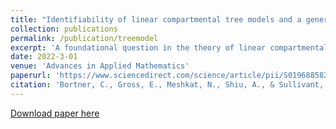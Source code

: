 ```yaml
---
title: "Identifiability of linear compartmental tree models and a general formula for the input-output equations"
collection: publications
permalink: /publication/treemodel
excerpt: 'A foundational question in the theory of linear compartmental models is how to assess whether a model is structurally identifiable – that is, whether parameter values can be inferred from noiseless data – directly from the combinatorics of the model. Our main result completely answers this question for models (with one input and one output) in which the underlying graph is a bidirectional tree; moreover, identifiability of such models can be verified visually. Models of this structure include two families of models often appearing in biological applications: catenary and mammillary models. Our analysis of such models is enabled by two supporting results, which are significant in their own right. One result gives the first general formula for the coefficients of input-output equations (certain equations that can be used to determine identifiability) that allows for input and output to be in distinct compartments. In another supporting result, we prove that identifiability is preserved when a model is enlarged and altered in specific ways involving adding a new compartment with a bidirected edge to an existing compartment.'
date: 2022-3-01
venue: 'Advances in Applied Mathematics'
paperurl: 'https://www.sciencedirect.com/science/article/pii/S0196885823000088?casa_token=wx3f6jO9YAkAAAAA:BNh1bxkOuQJt1u_M-okXZhcyFp9A0NqzYz5wxE6PLscKRKVdTBnUdeEHqXxz3o9suzCyGgJjgT8'
citation: 'Bortner, C., Gross, E., Meshkat, N., Shiu, A., & Sullivant, S. (May 2023). &quot;Identifiability of linear compartmental tree models and a general formula for the input-output equations.&quot; <i>Advances in Applied Mathematics</i>. 146.'
---
```


[Download paper here](https://www.sciencedirect.com/science/article/pii/S0196885823000088?casa_token=wx3f6jO9YAkAAAAA:BNh1bxkOuQJt1u_M-okXZhcyFp9A0NqzYz5wxE6PLscKRKVdTBnUdeEHqXxz3o9suzCyGgJjgT8)

